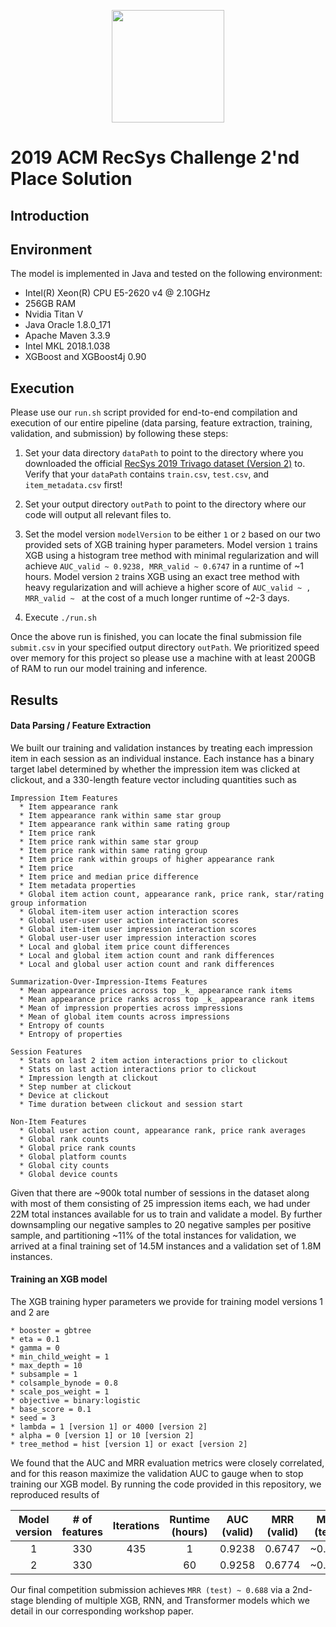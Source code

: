 <p align="center">
<a href="https://layer6.ai/"><img src="https://github.com/layer6ai-labs/DropoutNet/blob/master/logs/logobox.jpg" width="180"></a>
</p>

# 2019 ACM RecSys Challenge 2'nd Place Solution

## Introduction



## Environment

The model is implemented in Java and tested on the following environment:

* Intel(R) Xeon(R) CPU E5-2620 v4 @ 2.10GHz
* 256GB RAM
* Nvidia Titan V
* Java Oracle 1.8.0_171
* Apache Maven 3.3.9
* Intel MKL 2018.1.038
* XGBoost and XGBoost4j 0.90

## Execution

Please use our `run.sh` script provided for end-to-end compilation and execution of our entire pipeline (data parsing, feature extraction, training, validation, and submission) by following these steps:

1) Set your data directory `dataPath` to point to the directory where you downloaded the official [RecSys 2019 Trivago dataset (Version 2)](https://recsys.trivago.cloud/challenge/dataset/) to. Verify that your `dataPath` contains `train.csv`, `test.csv`, and `item_metadata.csv` first!

2) Set your output directory `outPath` to point to the directory where our code will output all relevant files to.

3) Set the model version `modelVersion` to be either `1` or `2` based on our two provided sets of XGB training hyper parameters. Model version `1` trains XGB using a histogram tree method with minimal regularization and will achieve `AUC_valid ~ 0.9238, MRR_valid ~ 0.6747` in a runtime of ~1 hours. Model version `2` trains XGB using an exact tree method with heavy regularization and will achieve a higher score of `AUC_valid ~ , MRR_valid ~ ` at the cost of a much longer runtime of ~2-3 days.

4) Execute `./run.sh`

Once the above run is finished, you can locate the final submission file `submit.csv` in your specified output directory `outPath`. We prioritized speed over memory for this project so please use a machine with at least 200GB of RAM to run our model training and inference.

## Results

#### Data Parsing / Feature Extraction

We built our training and validation instances by treating each impression item in each session as an individual instance.
Each instance has a binary target label determined by whether the impression item was clicked at clickout, and a 330-length feature vector including quantities such as
```
Impression Item Features
  * Item appearance rank
  * Item appearance rank within same star group
  * Item appearance rank within same rating group
  * Item price rank
  * Item price rank within same star group
  * Item price rank within same rating group
  * Item price rank within groups of higher appearance rank
  * Item price
  * Item price and median price difference
  * Item metadata properties
  * Global item action count, appearance rank, price rank, star/rating group information
  * Global item-item user action interaction scores
  * Global user-user user action interaction scores
  * Global item-item user impression interaction scores
  * Global user-user user impression interaction scores
  * Local and global item price count differences
  * Local and global item action count and rank differences
  * Local and global user action count and rank differences
  
Summarization-Over-Impression-Items Features
  * Mean appearance prices across top _k_ appearance rank items
  * Mean appearance price ranks across top _k_ appearance rank items
  * Mean of impression properties across impressions
  * Mean of global item counts across impressions
  * Entropy of counts
  * Entropy of properties
  
Session Features
  * Stats on last 2 item action interactions prior to clickout
  * Stats on last action interactions prior to clickout
  * Impression length at clickout
  * Step number at clickout
  * Device at clickout
  * Time duration between clickout and session start
  
Non-Item Features
  * Global user action count, appearance rank, price rank averages
  * Global rank counts
  * Global price rank counts
  * Global platform counts
  * Global city counts
  * Global device counts
```

Given that there are ~900k total number of sessions in the dataset along with most of them consisting of 25 impression items each, we had under 22M total instances available for us to train and validate a model.
By further downsampling our negative samples to 20 negative samples per positive sample, and partitioning ~11% of the total instances for validation, we arrived at a final training set of 14.5M instances and a validation set of 1.8M instances.

#### Training an XGB model

The XGB training hyper parameters we provide for training model versions 1 and 2 are
```
* booster = gbtree
* eta = 0.1
* gamma = 0
* min_child_weight = 1
* max_depth = 10
* subsample = 1
* colsample_bynode = 0.8
* scale_pos_weight = 1
* objective = binary:logistic
* base_score = 0.1
* seed = 3
* lambda = 1 [version 1] or 4000 [version 2]
* alpha = 0 [version 1] or 10 [version 2]
* tree_method = hist [version 1] or exact [version 2]
```

We found that the AUC and MRR evaluation metrics were closely correlated, and for this reason maximize the validation AUC to gauge when to stop training our XGB model. By running the code provided in this repository, we reproduced results of

| Model version | # of features | Iterations | Runtime (hours) | AUC (valid) | MRR (valid) | MRR (test) |
|:---:|:---:|:---:|:---:|:---:|:---:|:---:|
| 1 | 330 | 435 | 1 | 0.9238 | 0.6747 | ~0.683 |
| 2 | 330 |   | 60 | 0.9258 | 0.6774 | ~0.685 |


Our final competition submission achieves `MRR (test) ~ 0.688` via a 2nd-stage blending of multiple XGB, RNN, and Transformer models which we detail in our corresponding workshop paper.